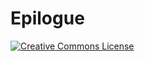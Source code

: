 # Epilogue

[![Creative Commons License](https://i.creativecommons.org/l/by/4.0/80x15.png)](http://creativecommons.org/licenses/by/4.0/)

